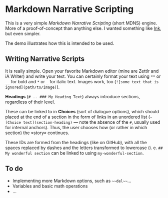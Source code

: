 # Markdown Narrative Scripting

This is a very simple _Markdown Narrative Scripting_ (short MDNS) engine. More of a proof-of-concept than anything else. I wanted something like [Ink](https://github.com/inkle/ink), but even simpler.

The demo illustrates how this is intended to be used.

## Writing Narrative Scripts

It is really simple. Open your favorite Markdown editor (mine are Zettlr and iA Writer) and write your text. You can certainly format your text using `**` or `__` for bold and `*` or `_` for italic text. Images work, too (`![some text that is ignored](path/to/image)`).

**Headings** (`# .. ### My Heading Text`) always introduce sections, regardless of their level.

These can be linked to in **Choices** (sort of dialogue options), which should placed at the end of a section in the form of links in an unordered list (`- [Choice text](section-heading)` — note the absence of the `#`, usually used for internal anchors). Thus, the user chooses how (or rather in which section) the »story« continues.

These IDs are formed from the headings (like on GitHub), with all the spaces replaced by dashes and the letters transformed to lowercase (i. e. `## My wonderful section` can be linked to using `my-wonderful-section`.

## To do

- Implementing more Markdown options, such as `~~del~~`…
- Variables and basic math operations
- …